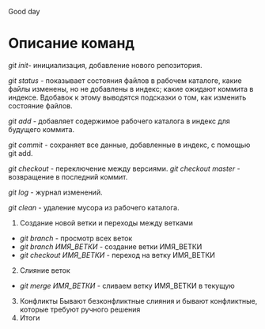 Good day

# Описание команд

*git init*- инициализация, добавление нового репозитория.

*git status* - показывает состояния файлов в рабочем каталоге, какие файлы изменены, но не добавлены в индекс; какие ожидают коммита в индексе. Вдобавок к этому выводятся подсказки о том, как изменить состояние файлов.

*git add* - добавляет содержимое рабочего каталога в индекс для будущего коммита.

*git commit* - сохраняет все данные, добавленные в индекс, с помощью git add.

*git checkout* - переключение между версиями. *git checkout master* - возвращение в последний коммит.

*git log* - журнал изменений.

*git clean* - удаление мусора из рабочего каталога.

1. Создание новой ветки и переходы между ветками
* *git branch* - просмотр всех веток
* *git branch ИМЯ_ВЕТКИ* - создание ветки ИМЯ_ВЕТКИ
* *git checkout ИМЯ_ВЕТКИ* - переход на ветку ИМЯ_ВЕТКИ

2. Слияние веток
* *git merge ИМЯ_ВЕТКИ* - сливаем ветку ИМЯ_ВЕТКИ в текущую

3. Конфликты
Бывают безконфликтные слияния и бывают конфликтные, которые требуют ручного решения
4. Итоги
